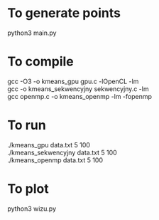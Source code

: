 # To generate points #
python3 main.py

# To compile #
gcc -O3 -o kmeans_gpu gpu.c -lOpenCL -lm
<br>
gcc -o kmeans_sekwencyjny sekwencyjny.c -lm
<br>
gcc openmp.c -o kmeans_openmp -lm -fopenmp


# To run #
./kmeans_gpu data.txt 5 100
<br>
./kmeans_sekwencyjny data.txt 5 100
<br>
./kmeans_openmp data.txt 5 100


# To plot #
python3 wizu.py
